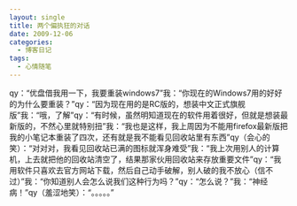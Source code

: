 ```yaml
---
layout: single
title: 两个偏执狂的对话
date: 2009-12-06
categories:
  - 博客日记
tags:
  - 心情随笔
---
```


qy：“优盘借我用一下，我要重装windows7”我：“你现在的Windows7用的好好的为什么要重装？”qy：“因为现在用的是RC版的，想装中文正式旗舰版”我：“哦，了解”qy：“有时候，虽然明知道现在的软件用着很好，但就是想装最新版的，不然心里就特别扭”我：“我也是这样，我上周因为不能用firefox最新版把我的小笔记本重装了四次，还有就是我不能看见回收站里有东西”qy（会心的笑）：“对对对，我看见回收站已满的图标就浑身难受”我：“我上次用别人的计算机，上去就把他的回收站清空了，结果那家伙用回收站来存放重要文件”qy：“我用软件只喜欢去官方网站下载，然后自己动手破解，别人破的我不放心（信不过）”我：“你知道别人会怎么说我们这种行为吗？”qy：“怎么说？”我：“神经病！”qy（羞涩地笑）：“。。。。。”
